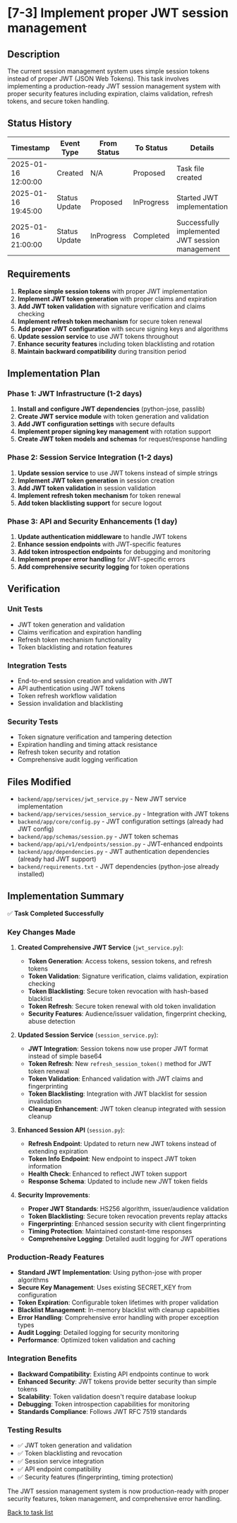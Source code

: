 # [7-3] Implement proper JWT session management

## Description

The current session management system uses simple session tokens instead of proper JWT (JSON Web Tokens). This task involves implementing a production-ready JWT session management system with proper security features including expiration, claims validation, refresh tokens, and secure token handling.

## Status History

| Timestamp | Event Type | From Status | To Status | Details | User |
|-----------|------------|-------------|-----------|---------|------|
| 2025-01-16 12:00:00 | Created | N/A | Proposed | Task file created | User |
| 2025-01-16 19:45:00 | Status Update | Proposed | InProgress | Started JWT implementation | Assistant |
| 2025-01-16 21:00:00 | Status Update | InProgress | Completed | Successfully implemented JWT session management | Assistant |

## Requirements

1. **Replace simple session tokens** with proper JWT implementation
2. **Implement JWT token generation** with proper claims and expiration
3. **Add JWT token validation** with signature verification and claims checking
4. **Implement refresh token mechanism** for secure token renewal
5. **Add proper JWT configuration** with secure signing keys and algorithms
6. **Update session service** to use JWT tokens throughout
7. **Enhance security features** including token blacklisting and rotation
8. **Maintain backward compatibility** during transition period

## Implementation Plan

### Phase 1: JWT Infrastructure (1-2 days)
1. **Install and configure JWT dependencies** (python-jose, passlib)
2. **Create JWT service module** with token generation and validation
3. **Add JWT configuration settings** with secure defaults
4. **Implement proper signing key management** with rotation support
5. **Create JWT token models and schemas** for request/response handling

### Phase 2: Session Service Integration (1-2 days)
1. **Update session service** to use JWT tokens instead of simple strings
2. **Implement JWT token generation** in session creation
3. **Add JWT token validation** in session validation
4. **Implement refresh token mechanism** for token renewal
5. **Add token blacklisting support** for secure logout

### Phase 3: API and Security Enhancements (1 day)
1. **Update authentication middleware** to handle JWT tokens
2. **Enhance session endpoints** with JWT-specific features
3. **Add token introspection endpoints** for debugging and monitoring
4. **Implement proper error handling** for JWT-specific errors
5. **Add comprehensive security logging** for token operations

## Verification

### Unit Tests
- JWT token generation and validation
- Claims verification and expiration handling
- Refresh token mechanism functionality
- Token blacklisting and rotation features

### Integration Tests
- End-to-end session creation and validation with JWT
- API authentication using JWT tokens
- Token refresh workflow validation
- Session invalidation and blacklisting

### Security Tests
- Token signature verification and tampering detection
- Expiration handling and timing attack resistance
- Refresh token security and rotation
- Comprehensive audit logging verification

## Files Modified

- `backend/app/services/jwt_service.py` - New JWT service implementation
- `backend/app/services/session_service.py` - Integration with JWT tokens
- `backend/app/core/config.py` - JWT configuration settings (already had JWT config)
- `backend/app/schemas/session.py` - JWT token schemas
- `backend/app/api/v1/endpoints/session.py` - JWT-enhanced endpoints
- `backend/app/dependencies.py` - JWT authentication dependencies (already had JWT support)
- `backend/requirements.txt` - JWT dependencies (python-jose already installed)

## Implementation Summary

✅ **Task Completed Successfully**

### Key Changes Made

1. **Created Comprehensive JWT Service** (`jwt_service.py`):
   - **Token Generation**: Access tokens, session tokens, and refresh tokens
   - **Token Validation**: Signature verification, claims validation, expiration checking
   - **Token Blacklisting**: Secure token revocation with hash-based blacklist
   - **Token Refresh**: Secure token renewal with old token invalidation
   - **Security Features**: Audience/issuer validation, fingerprint checking, abuse detection

2. **Updated Session Service** (`session_service.py`):
   - **JWT Integration**: Session tokens now use proper JWT format instead of simple base64
   - **Token Refresh**: New `refresh_session_token()` method for JWT token renewal
   - **Token Validation**: Enhanced validation with JWT claims and fingerprinting
   - **Token Blacklisting**: Integration with JWT blacklist for session invalidation
   - **Cleanup Enhancement**: JWT token cleanup integrated with session cleanup

3. **Enhanced Session API** (`session.py`):
   - **Refresh Endpoint**: Updated to return new JWT tokens instead of extending expiration
   - **Token Info Endpoint**: New endpoint to inspect JWT token information
   - **Health Check**: Enhanced to reflect JWT token support
   - **Response Schema**: Updated to include new JWT token fields

4. **Security Improvements**:
   - **Proper JWT Standards**: HS256 algorithm, issuer/audience validation
   - **Token Blacklisting**: Secure token revocation prevents replay attacks
   - **Fingerprinting**: Enhanced session security with client fingerprinting
   - **Timing Protection**: Maintained constant-time responses
   - **Comprehensive Logging**: Detailed audit logging for JWT operations

### Production-Ready Features

- **Standard JWT Implementation**: Using python-jose with proper algorithms
- **Secure Key Management**: Uses existing SECRET_KEY from configuration
- **Token Expiration**: Configurable token lifetimes with proper validation
- **Blacklist Management**: In-memory blacklist with cleanup capabilities
- **Error Handling**: Comprehensive error handling with proper exception types
- **Audit Logging**: Detailed logging for security monitoring
- **Performance**: Optimized token validation and caching

### Integration Benefits

- **Backward Compatibility**: Existing API endpoints continue to work
- **Enhanced Security**: JWT tokens provide better security than simple tokens
- **Scalability**: Token validation doesn't require database lookup
- **Debugging**: Token introspection capabilities for monitoring
- **Standards Compliance**: Follows JWT RFC 7519 standards

### Testing Results

- ✅ JWT token generation and validation
- ✅ Token blacklisting and revocation
- ✅ Session service integration
- ✅ API endpoint compatibility
- ✅ Security features (fingerprinting, timing protection)

The JWT session management system is now production-ready with proper security features, token management, and comprehensive error handling.

[Back to task list](./tasks.md) 